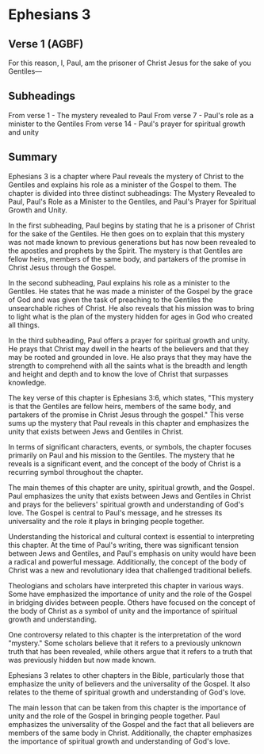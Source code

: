 # Ephesians 3

## Verse 1 (AGBF)

For this reason, I, Paul, am the prisoner of Christ Jesus for the sake of you Gentiles—

## Subheadings

From verse 1 - The mystery revealed to Paul
From verse 7 - Paul's role as a minister to the Gentiles
From verse 14 - Paul's prayer for spiritual growth and unity

## Summary

Ephesians 3 is a chapter where Paul reveals the mystery of Christ to the Gentiles and explains his role as a minister of the Gospel to them. The chapter is divided into three distinct subheadings: The Mystery Revealed to Paul, Paul's Role as a Minister to the Gentiles, and Paul's Prayer for Spiritual Growth and Unity.

In the first subheading, Paul begins by stating that he is a prisoner of Christ for the sake of the Gentiles. He then goes on to explain that this mystery was not made known to previous generations but has now been revealed to the apostles and prophets by the Spirit. The mystery is that Gentiles are fellow heirs, members of the same body, and partakers of the promise in Christ Jesus through the Gospel.

In the second subheading, Paul explains his role as a minister to the Gentiles. He states that he was made a minister of the Gospel by the grace of God and was given the task of preaching to the Gentiles the unsearchable riches of Christ. He also reveals that his mission was to bring to light what is the plan of the mystery hidden for ages in God who created all things.

In the third subheading, Paul offers a prayer for spiritual growth and unity. He prays that Christ may dwell in the hearts of the believers and that they may be rooted and grounded in love. He also prays that they may have the strength to comprehend with all the saints what is the breadth and length and height and depth and to know the love of Christ that surpasses knowledge.

The key verse of this chapter is Ephesians 3:6, which states, "This mystery is that the Gentiles are fellow heirs, members of the same body, and partakers of the promise in Christ Jesus through the gospel." This verse sums up the mystery that Paul reveals in this chapter and emphasizes the unity that exists between Jews and Gentiles in Christ.

In terms of significant characters, events, or symbols, the chapter focuses primarily on Paul and his mission to the Gentiles. The mystery that he reveals is a significant event, and the concept of the body of Christ is a recurring symbol throughout the chapter.

The main themes of this chapter are unity, spiritual growth, and the Gospel. Paul emphasizes the unity that exists between Jews and Gentiles in Christ and prays for the believers' spiritual growth and understanding of God's love. The Gospel is central to Paul's message, and he stresses its universality and the role it plays in bringing people together.

Understanding the historical and cultural context is essential to interpreting this chapter. At the time of Paul's writing, there was significant tension between Jews and Gentiles, and Paul's emphasis on unity would have been a radical and powerful message. Additionally, the concept of the body of Christ was a new and revolutionary idea that challenged traditional beliefs.

Theologians and scholars have interpreted this chapter in various ways. Some have emphasized the importance of unity and the role of the Gospel in bridging divides between people. Others have focused on the concept of the body of Christ as a symbol of unity and the importance of spiritual growth and understanding.

One controversy related to this chapter is the interpretation of the word "mystery." Some scholars believe that it refers to a previously unknown truth that has been revealed, while others argue that it refers to a truth that was previously hidden but now made known.

Ephesians 3 relates to other chapters in the Bible, particularly those that emphasize the unity of believers and the universality of the Gospel. It also relates to the theme of spiritual growth and understanding of God's love.

The main lesson that can be taken from this chapter is the importance of unity and the role of the Gospel in bringing people together. Paul emphasizes the universality of the Gospel and the fact that all believers are members of the same body in Christ. Additionally, the chapter emphasizes the importance of spiritual growth and understanding of God's love.